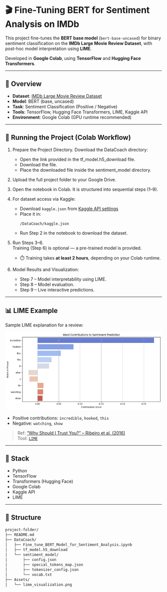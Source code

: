 # 🎬 Fine-Tuning BERT for Sentiment Analysis on IMDb

This project fine-tunes the **BERT base model** (`bert-base-uncased`) for binary sentiment classification on the **IMDb Large Movie Review Dataset**, with post-hoc model interpretation using **LIME**.

Developed in **Google Colab**, using **TensorFlow** and **Hugging Face Transformers**.

---

## 📁 Overview

- **Dataset**: [IMDb Large Movie Review Dataset](https://ai.stanford.edu/~amaas/data/sentiment/)
- **Model**: BERT (base, uncased)
- **Task**: Sentiment Classification (Positive / Negative)
- **Tools**: TensorFlow, Hugging Face Transformers, LIME, Kaggle API
- **Environment**: Google Colab (GPU runtime recommended)

---

## 🚀 Running the Project (Colab Workflow)
1. Prepare the Project Directory.
   Download the DataCoach directory:
      - Open the link provided in the tf_model.h5_download file.
      - Download the file.
      - Place the downloaded file inside the sentiment_model directory.
     
3. Upload the full project folder to your Google Drive.

4. Open the notebook in Colab. It is structured into sequential steps (1–9).

5. For dataset access via Kaggle:
   - Download `kaggle.json` from [Kaggle API settings](https://www.kaggle.com/settings)
   - Place it in:  
     ```
     /DataCoach/kaggle.json
     ```
   - Run Step 2 in the notebook to download the dataset.

6. Run Steps 3–6.  
   Training (Step 6) is optional — a pre-trained model is provided.  
   - ⏱️ Training takes **at least 2 hours**, depending on your Colab runtime.

7. Model Results and Visualization:
   - Step 7 – Model interpretability using LIME.
   - Step 8 – Model evaluation.
   - Step 9 – Live interactive predictions.

---

## 📊 LIME Example

Sample LIME explanation for a review:

![LIME explanation](Assets/lime_visualization.png)


- Positive contributions: `incredible`, `hooked`, `this`
- Negative: `watching`, `show`

> Ref: [“Why Should I Trust You?” – Ribeiro et al. (2016)](https://arxiv.org/abs/1602.04938)  
> Tool: [`LIME`](https://github.com/marcotcr/lime)

---

## 🧰 Stack

- Python
- TensorFlow
- Transformers (Hugging Face)
- Google Colab
- Kaggle API
- LIME

---

## 📂 Structure

```text
project-folder/
├── README.md
├── DataCoach/
│   ├── Fine_tune_BERT_Model_for_Sentiment_Analysis.ipynb
│   ├── tf_model.h5_download
│   └── sentiment_model/
│       ├── config.json
│       ├── special_tokens_map.json
│       ├── tokenizer_config.json
│       └── vocab.txt
├── Assets/
│   └── lime_visualization.png
